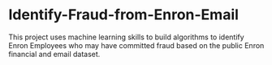 # Identify-Fraud-from-Enron-Email
This project uses machine learning skills to build algorithms to identify Enron Employees who may have committed fraud based on the public Enron financial and email dataset.
